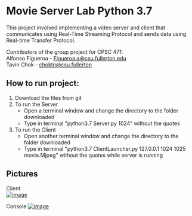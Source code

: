 Movie Server Lab Python 3.7  
=========================  
This project involved implementing a video server and client that communicates using Real-Time Streaming Protocol and sends data using Real-time Transfer Protocol.

Contributors of the group project for CPSC 471:  
Alfonso Figueroa - Figueroa.a@csu.fullerton.edu  
Tavin Chok - choktn@csu.fullerton

How to run project:
--------------------  
1) Download the files from git  
2) To run the Server  
   - Open a terminal window and change the directory to the folder downloaded  
   - Type in terminal "python3.7 Server.py 1024" without the quotes  
3) To run the Client
   - Open another terminal window and change the directory to the folder downloaded  
   - Type in terminal "python3.7 ClientLauncher.py 127.0.0.1 1024 1025 movie.Mjpeg" without the quotes while server is running  


 Pictures  
 --------  
Client  
<a href="https://ibb.co/n8VL3W3"><img src="https://i.ibb.co/n8VL3W3/image.png" alt="image" border="0" /></a>

Console
<a href="https://ibb.co/pf2nxjJ"><img src="https://i.ibb.co/pf2nxjJ/image.png" alt="image" border="0" /></a>
